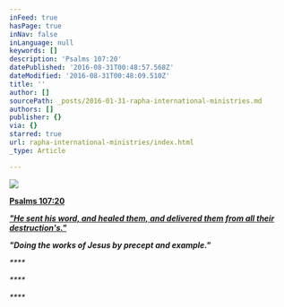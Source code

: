 ```yaml
---
inFeed: true
hasPage: true
inNav: false
inLanguage: null
keywords: []
description: 'Psalms 107:20'
datePublished: '2016-08-31T00:48:57.568Z'
dateModified: '2016-08-31T00:48:09.510Z'
title: ''
author: []
sourcePath: _posts/2016-01-31-rapha-international-ministries.md
authors: []
publisher: {}
via: {}
starred: true
url: rapha-international-ministries/index.html
_type: Article

---
```

![](https://the-grid-user-content.s3-us-west-2.amazonaws.com/c0a668f0-16c4-47b1-a40c-6386b5da7b98.jpg)

[**Psalms 107:20**][0]

[_**"He sent his word, and healed them, and delivered them from all their destruction's."**_][0]

_**"Doing the works of Jesus by precept and example."**_

_****_

_****_

_****_

[0]: null